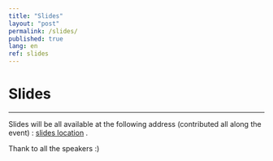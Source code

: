 ```yaml
---
title: "Slides"
layout: "post"
permalink: /slides/
published: true
lang: en
ref: slides
---
```

# Slides 

---

Slides will be all available at the following address (contributed all along the event) : [slides location](https://sec2016.rmll.info//files/) .  

Thank to all the speakers :)
